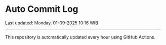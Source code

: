 # Auto Commit Log

Last updated: Monday, 01-09-2025 10:16 WIB

---

This repository is automatically updated every hour using GitHub Actions.
